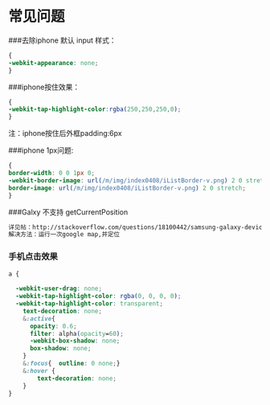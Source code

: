 # 常见问题

###去除iphone 默认 input 样式：
```css
{
-webkit-appearance: none;
}
```
###iphone按住效果：
```css
{
-webkit-tap-highlight-color:rgba(250,250,250,0); 
}
```
注：iphone按住后外框padding:6px

###iphone 1px问题:
```css
{
border-width: 0 0 1px 0;
-webkit-border-image: url(/m/img/index0408/iListBorder-v.png) 2 0 stretch;
border-image: url(/m/img/index0408/iListBorder-v.png) 2 0 stretch;
}
```

###Galxy 不支持 getCurrentPosition 
```html
详见帖：http://stackoverflow.com/questions/18100442/samsung-galaxy-devices-cant-use-geolocation-getcurrentposition
解决方法：运行一次google map,并定位
```
### 手机点击效果
```css
a {
  
  -webkit-user-drag: none;
  -webkit-tap-highlight-color: rgba(0, 0, 0, 0);
  -webkit-tap-highlight-color: transparent; 
    text-decoration: none;
    &:active{
      opacity: 0.6;
      filter: alpha(opacity=60);
      -webkit-box-shadow: none;
      box-shadow: none;
    }
    &:focus{  outline: 0 none;}
    &:hover {
        text-decoration: none;
    }
}
```

